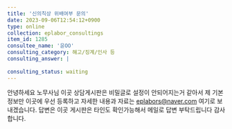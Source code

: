 ```yaml
---
title: '신의칙상 위배여부 문의'
date: 2023-09-06T12:54:12+0900
type: online
collection: eplabor_consultings
item_id: 1285
consultee_name: '윤OO'
consulting_category: 해고/징계/인사 등
consulting_answer: |
    
consulting_status: waiting
---
```


안녕하세요 노무사님 이곳 상담게시판은 비밀글로 설정이 안되어지는거 같아서 제 기본정보만 이곳에 우선 등록하고 자세한 내용과 자료는 eplabors@naver.com 여기로 보내겠습니다. 답변은 이곳 게시판은 타인도 확인가능해서 메일로 답변 부탁드립니다 감사합니다.
